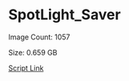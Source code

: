 # SpotLight_Saver

Image Count: 1057

Size: 0.659 GB

[Script Link](https://github.com/liuyal/Archive/blob/master/Python/Utilities/Miscellaneous/spotlight_saver.py)
